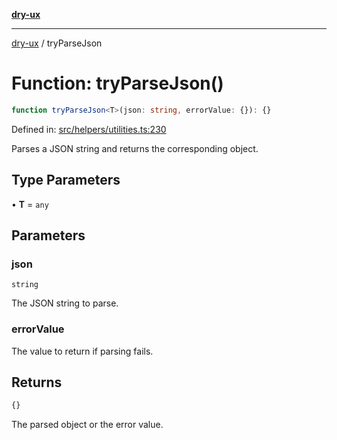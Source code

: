 [**dry-ux**](../README.md)

***

[dry-ux](../README.md) / tryParseJson

# Function: tryParseJson()

```ts
function tryParseJson<T>(json: string, errorValue: {}): {}
```

Defined in: [src/helpers/utilities.ts:230](https://github.com/navedr/dry-ux/blob/2307d10e08d1eae1fe225a5cfa75f0bf24715180/src/helpers/utilities.ts#L230)

Parses a JSON string and returns the corresponding object.

## Type Parameters

• **T** = `any`

## Parameters

### json

`string`

The JSON string to parse.

### errorValue

The value to return if parsing fails.

## Returns

```ts
{}
```

The parsed object or the error value.
